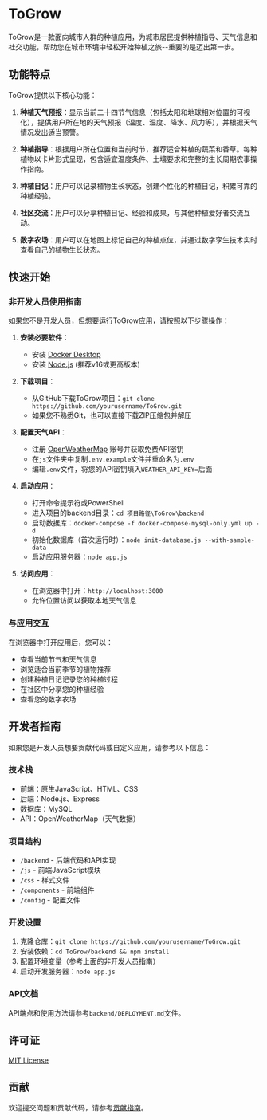 

# ToGrow 

ToGrow是一款面向城市人群的种植应用，为城市居民提供种植指导、天气信息和社交功能，帮助您在城市环境中轻松开始种植之旅--重要的是迈出第一步。

## 功能特点

ToGrow提供以下核心功能：

1. **种植天气预报**：显示当前二十四节气信息（包括太阳和地球相对位置的可视化），提供用户所在地的天气预报（温度、湿度、降水、风力等），并根据天气情况发出适当预警。

2. **种植指导**：根据用户所在位置和当前时节，推荐适合种植的蔬菜和香草。每种植物以卡片形式呈现，包含适宜温度条件、土壤要求和完整的生长周期农事操作指南。

3. **种植日记**：用户可以记录植物生长状态，创建个性化的种植日记，积累可靠的种植经验。

4. **社区交流**：用户可以分享种植日记、经验和成果，与其他种植爱好者交流互动。

5. **数字农场**：用户可以在地图上标记自己的种植点位，并通过数字孪生技术实时查看自己的植物生长状态。

## 快速开始

### 非开发人员使用指南

如果您不是开发人员，但想要运行ToGrow应用，请按照以下步骤操作：

1. **安装必要软件**：
   - 安装 [Docker Desktop](https://www.docker.com/products/docker-desktop/)
   - 安装 [Node.js](https://nodejs.org/) (推荐v16或更高版本)

2. **下载项目**：
   - 从GitHub下载ToGrow项目：`git clone https://github.com/yourusername/ToGrow.git`
   - 如果您不熟悉Git，也可以直接下载ZIP压缩包并解压

3. **配置天气API**：
   - 注册 [OpenWeatherMap](https://openweathermap.org/) 账号并获取免费API密钥
   - 在`js`文件夹中复制`.env.example`文件并重命名为`.env`
   - 编辑`.env`文件，将您的API密钥填入`WEATHER_API_KEY=`后面

4. **启动应用**：
   - 打开命令提示符或PowerShell
   - 进入项目的backend目录：`cd 项目路径\ToGrow\backend`
   - 启动数据库：`docker-compose -f docker-compose-mysql-only.yml up -d`
   - 初始化数据库（首次运行时）：`node init-database.js --with-sample-data`
   - 启动应用服务器：`node app.js`

5. **访问应用**：
   - 在浏览器中打开：`http://localhost:3000`
   - 允许位置访问以获取本地天气信息

### 与应用交互

在浏览器中打开应用后，您可以：

- 查看当前节气和天气信息
- 浏览适合当前季节的植物推荐
- 创建种植日记记录您的种植过程
- 在社区中分享您的种植经验
- 查看您的数字农场

## 开发者指南

如果您是开发人员想要贡献代码或自定义应用，请参考以下信息：

### 技术栈

- 前端：原生JavaScript、HTML、CSS
- 后端：Node.js、Express
- 数据库：MySQL
- API：OpenWeatherMap（天气数据）

### 项目结构

- `/backend` - 后端代码和API实现
- `/js` - 前端JavaScript模块
- `/css` - 样式文件
- `/components` - 前端组件
- `/config` - 配置文件

### 开发设置

1. 克隆仓库：`git clone https://github.com/yourusername/ToGrow.git`
2. 安装依赖：`cd ToGrow/backend && npm install`
3. 配置环境变量（参考上面的非开发人员指南）
4. 启动开发服务器：`node app.js`

### API文档

API端点和使用方法请参考`backend/DEPLOYMENT.md`文件。

## 许可证

[MIT License](LICENSE)

## 贡献

欢迎提交问题和贡献代码，请参考[贡献指南](CONTRIBUTING.md)。
